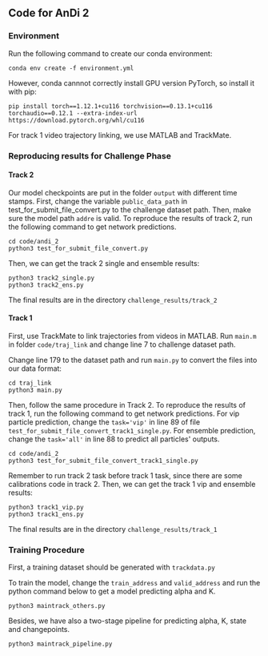 ## Code for AnDi 2

### Environment

Run the following command to create our conda environment:
```
conda env create -f environment.yml
```
However, conda cannnot correctly install GPU version PyTorch, so install it with pip:
```
pip install torch==1.12.1+cu116 torchvision==0.13.1+cu116 torchaudio==0.12.1 --extra-index-url https://download.pytorch.org/whl/cu116
```

For track 1 video trajectory linking, we use MATLAB and TrackMate.

### Reproducing results for Challenge Phase

#### Track 2

Our model checkpoints are put in the folder `output` with different time stamps. First, change the variable `public_data_path` in test_for_submit_file_convert.py to the challenge dataset path. Then, make sure the model path `addre` is valid. To reproduce the results of track 2, run the following command to get network predictions.
```
cd code/andi_2
python3 test_for_submit_file_convert.py
```
Then, we can get the track 2 single and ensemble results:
```
python3 track2_single.py
python3 track2_ens.py
```
The final results are in the directory `challenge_results/track_2`

#### Track 1

First, use TrackMate to link trajectories from videos in MATLAB. Run `main.m` in folder `code/traj_link` and change line 7 to challenge dataset path.

Change line 179 to the dataset path and run `main.py` to convert the files into our data format:

```
cd traj_link
python3 main.py
```

Then, follow the same procedure in Track 2. To reproduce the results of track 1, run the following command to get network predictions. For vip particle prediction, change the `task='vip'` in line 89 of file `test_for_submit_file_convert_track1_single.py`. For ensemble prediction, change the `task='all'` in line 88 to predict all particles' outputs. 

```
cd code/andi_2
python3 test_for_submit_file_convert_track1_single.py
```
Remember to run track 2 task before track 1 task, since there are some calibrations code in track 2. Then, we can get the track 1 vip and ensemble results:
```
python3 track1_vip.py
python3 track1_ens.py
```
The final results are in the directory `challenge_results/track_1`

### Training Procedure

First, a training dataset should be generated with `trackdata.py`

To train the model, change the `train_address` and `valid_address` and run the python command below to get a model predicting alpha and K.
```
python3 maintrack_others.py
```

Besides, we have also a two-stage pipeline for predicting alpha, K, state and changepoints.
```
python3 maintrack_pipeline.py
```